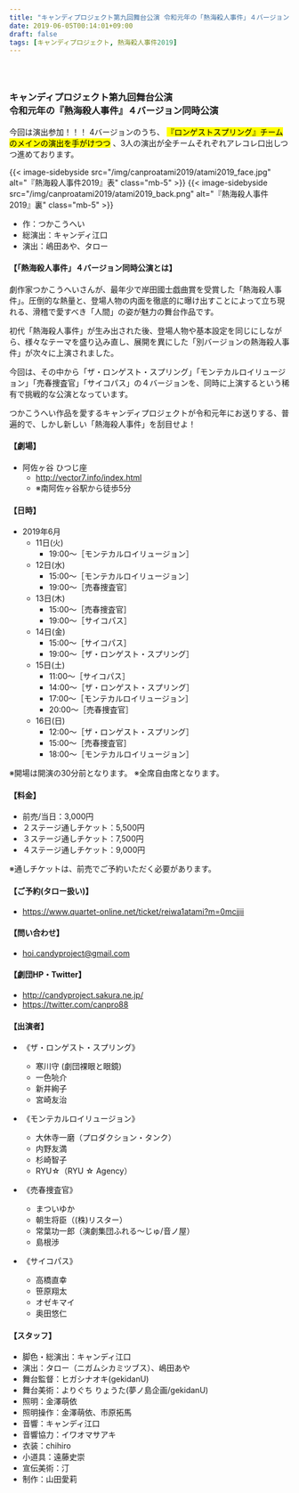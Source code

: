 ```yaml
---
title: "キャンディプロジェクト第九回舞台公演 令和元年の「熱海殺人事件」４バージョン同時公演"
date: 2019-06-05T00:14:01+09:00
draft: false
tags: [キャンディプロジェクト, 熱海殺人事件2019]
---
```


<h3 id="atami2019"><br><br>キャンディプロジェクト第九回舞台公演<br>令和元年の『熱海殺人事件』４バージョン同時公演</h3>

今回は演出参加！！！ 4バージョンのうち、 <mark><span class="text-danger font-weight-bold lead">『ロンゲストスプリング』チームのメインの演出を手がけつつ</span></mark> 、3人の演出が全チームそれぞれアレコレ口出しつつ進めております。


{{< image-sidebyside src="/img/canproatami2019/atami2019_face.jpg" alt="『熱海殺人事件2019』表" class="mb-5" >}}
{{< image-sidebyside src="/img/canproatami2019/atami2019_back.png" alt="『熱海殺人事件2019』裏" class="mb-5" >}}

* 作：つかこうへい
* 総演出：キャンディ江口
* 演出：嶋田あや、タロー

#### 【「熱海殺人事件」４バージョン同時公演とは】
劇作家つかこうへいさんが、最年少で岸田國士戯曲賞を受賞した「熱海殺人事件」。圧倒的な熱量と、登場人物の内面を徹底的に曝け出すことによって立ち現れる、滑稽で愛すべき「人間」の姿が魅力の舞台作品です。

初代「熱海殺人事件」が生み出された後、登場人物や基本設定を同じにしながら、様々なテーマを盛り込み直し、展開を異にした「別バージョンの熱海殺人事件」が次々に上演されました。

今回は、その中から「ザ・ロンゲスト・スプリング」「モンテカルロイリュージョン」「売春捜査官」「サイコパス」の４バージョンを、同時に上演するという稀有で挑戦的な公演となっています。

つかこうへい作品を愛するキャンディプロジェクトが令和元年にお送りする、普遍的で、しかし新しい「熱海殺人事件」を刮目せよ！

#### 【劇場】
* 阿佐ヶ谷 ひつじ座
    * http://vector7.info/index.html
    * ※南阿佐ヶ谷駅から徒歩5分

#### 【日時】
* 2019年6月
    * 11日(火)
        * 19:00～［モンテカルロイリュージョン］
    * 12日(水)
        * 15:00～［モンテカルロイリュージョン］
        * 19:00～［売春捜査官］
    * 13日(木)
        * 15:00～［売春捜査官］
        * 19:00～［サイコパス］
    * 14日(金)
        * 15:00～［サイコパス］
        * 19:00～［ザ・ロンゲスト・スプリング］
    * 15日(土)
        * 11:00～［サイコパス］
        * 14:00～［ザ・ロンゲスト・スプリング］
        * 17:00～［モンテカルロイリュージョン］
        * 20:00～［売春捜査官］
    * 16日(日)
        * 12:00～［ザ・ロンゲスト・スプリング］
        * 15:00～［売春捜査官］
        * 18:00～［モンテカルロイリュージョン］

 ※開場は開演の30分前となります。
 ※全席自由席となります。

#### 【料金】
* 前売/当日：3,000円
* ２ステージ通しチケット：5,500円
* ３ステージ通しチケット：7,500円
* ４ステージ通しチケット：9,000円

 ※通しチケットは、前売でご予約いただく必要があります。

#### 【ご予約(タロー扱い)】
* https://www.quartet-online.net/ticket/reiwa1atami?m=0mcjjii

#### 【問い合わせ】
 * hoi.candyproject@gmail.com

#### 【劇団HP・Twitter】
 + http://candyproject.sakura.ne.jp/
 + https://twitter.com/canpro88

#### 【出演者】
* 《ザ・ロンゲスト・スプリング》
    * 寒川守 (劇団裸眼と眼鏡)
    * 一色喨介
    * 新井絢子
    * 宮崎友治

* 《モンテカルロイリュージョン》
    * 大休寺一磨（プロダクション・タンク）
    * 内野友満
    * 杉崎智子
    * RYU☆（RYU ☆ Agency）

* 《売春捜査官》
    * まついゆか
    * 朝生将臣（(株)リスター）
    * 常葉功一郎（演劇集団ふれる～じゅ/音ノ屋）
    * 島根渉

* 《サイコパス》
    * 高橋直幸
    * 笹原翔太
    * オゼキマイ
    * 奥田悠仁

#### 【スタッフ】
* 脚色・総演出：キャンディ江口
* 演出：タロー（ニガムシカミツブス）、嶋田あや
* 舞台監督：ヒガシナオキ(gekidanU)
* 舞台美術：よりぐち りょうた(夢ノ島企画/gekidanU)
* 照明：金澤萌依
* 照明操作：金澤萌依、市原拓馬
* 音響：キャンディ江口
* 音響協力：イワオマサアキ
* 衣装：chihiro
* 小道具：遠藤史崇
* 宣伝美術：汀
* 制作：山田愛莉
